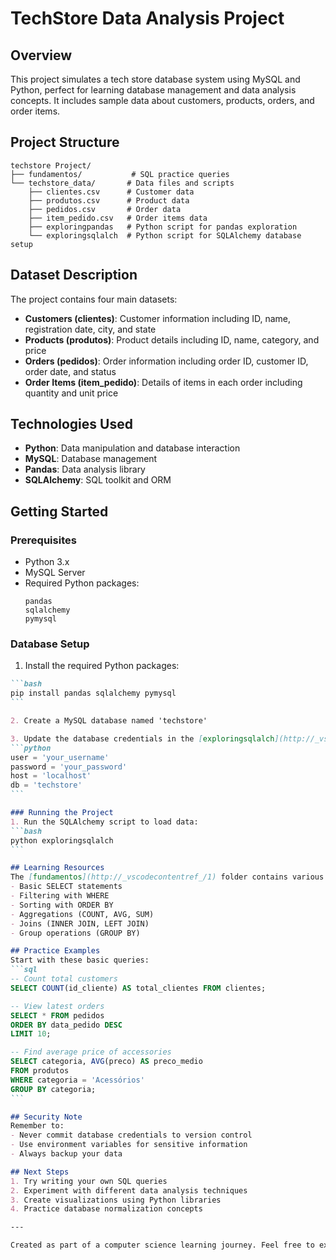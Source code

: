 # TechStore Data Analysis Project

## Overview
This project simulates a tech store database system using MySQL and Python, perfect for learning database management and data analysis concepts. It includes sample data about customers, products, orders, and order items.

## Project Structure
```
techstore Project/
├── fundamentos/           # SQL practice queries
└── techstore_data/       # Data files and scripts
    ├── clientes.csv      # Customer data
    ├── produtos.csv      # Product data
    ├── pedidos.csv       # Order data
    ├── item_pedido.csv   # Order items data
    ├── exploringpandas   # Python script for pandas exploration
    └── exploringsqlalch  # Python script for SQLAlchemy database setup
```

## Dataset Description
The project contains four main datasets:
- **Customers (clientes)**: Customer information including ID, name, registration date, city, and state
- **Products (produtos)**: Product details including ID, name, category, and price
- **Orders (pedidos)**: Order information including order ID, customer ID, order date, and status
- **Order Items (item_pedido)**: Details of items in each order including quantity and unit price

## Technologies Used
- **Python**: Data manipulation and database interaction
- **MySQL**: Database management
- **Pandas**: Data analysis library
- **SQLAlchemy**: SQL toolkit and ORM

## Getting Started

### Prerequisites
- Python 3.x
- MySQL Server
- Required Python packages:
  ```
  pandas
  sqlalchemy
  pymysql
  ```

### Database Setup
1. Install the required Python packages:
````markdown
```bash
pip install pandas sqlalchemy pymysql
```

2. Create a MySQL database named 'techstore'

3. Update the database credentials in the [exploringsqlalch](http://_vscodecontentref_/0) script:
```python
user = 'your_username'
password = 'your_password'
host = 'localhost'
db = 'techstore'
```

### Running the Project
1. Run the SQLAlchemy script to load data:
```bash
python exploringsqlalch
```

## Learning Resources
The [fundamentos](http://_vscodecontentref_/1) folder contains various SQL queries for practice, including:
- Basic SELECT statements
- Filtering with WHERE
- Sorting with ORDER BY
- Aggregations (COUNT, AVG, SUM)
- Joins (INNER JOIN, LEFT JOIN)
- Group operations (GROUP BY)

## Practice Examples
Start with these basic queries:
```sql
-- Count total customers
SELECT COUNT(id_cliente) AS total_clientes FROM clientes;

-- View latest orders
SELECT * FROM pedidos
ORDER BY data_pedido DESC
LIMIT 10;

-- Find average price of accessories
SELECT categoria, AVG(preco) AS preco_medio
FROM produtos
WHERE categoria = 'Acessórios'
GROUP BY categoria;
```

## Security Note
Remember to:
- Never commit database credentials to version control
- Use environment variables for sensitive information
- Always backup your data

## Next Steps
1. Try writing your own SQL queries
2. Experiment with different data analysis techniques
3. Create visualizations using Python libraries
4. Practice database normalization concepts

---

Created as part of a computer science learning journey. Feel free to explore and learn!
